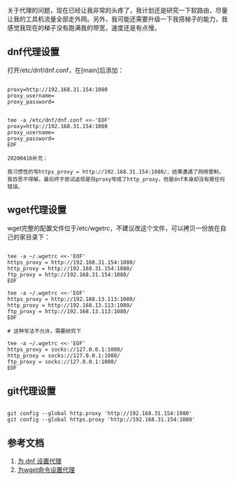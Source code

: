 关于代理的问题，现在已经让我非常的头疼了，我计划还是研究一下软路由，尽量让我的工具机流量全部走外网。另外，我可能还需要升级一下我搭梯子的能力，我感觉我现在的梯子没有跑满我的带宽，速度还是有点慢。

## dnf代理设置

打开/etc/dnf/dnf.conf，在[main]后添加：

~~~ shell

proxy=http://192.168.31.154:1080
proxy_username=
proxy_password=


tee -a /etc/dnf/dnf.conf <<-'EOF'
proxy=http://192.168.31.154:1080
proxy_username=
proxy_password=
EOF

20200416补充：

我习惯性的写https_proxy = http://192.168.31.154:1080/，结果遭遇了网络管制，我百思不得解，最后终于尝试返现是将proxy写成了http_proxy，但是dnf本身却没有报任何错误。

~~~

## wget代理设置

wget完整的配置文件位于/etc/wgetrc，不建议改这个文件，可以拷贝一份放在自己的家目录下：

~~~ shell

tee -a ~/.wgetrc <<-'EOF'
https_proxy = http://192.168.31.154:1080/
http_proxy = http://192.168.31.154:1080/
ftp_proxy = http://192.168.31.154:1080/
EOF

tee -a ~/.wgetrc <<-'EOF'
https_proxy = http://192.168.13.113:1080/
http_proxy = http://192.168.13.113:1080/
ftp_proxy = http://192.168.13.113:1080/
EOF

# 这种写法不允许，需要研究下

tee -a ~/.wgetrc <<-'EOF'
https_proxy = socks://127.0.0.1:1080/
http_proxy = socks://127.0.0.1:1080/
ftp_proxy = socks://127.0.0.1:1080/
EOF

~~~

## git代理设置

~~~

git config --global http.proxy 'http://192.168.31.154:1080'
git config --global https.proxy 'http://192.168.31.154:1080'

~~~

## 参考文档

1. [为 dnf 设置代理](https://segmentfault.com/a/1110800022310405)
2. [为wget命令设置代理](https://www.cnblogs.com/frankyou/p/6693256.html)